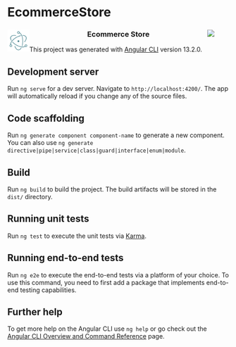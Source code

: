 # EcommerceStore


<div align="center">
    <img src="https://media.giphy.com/media/tPjlmJzj9Z99vwF5dV/giphy.gif" width="50" align="right"/> 
    <img src="https://github.com/devicons/devicon/blob/master/icons/electron/electron-original.svg" width="50" align="left"/>
    <h3>Ecommerce Store</h3> 
</div>

This project was generated with [Angular CLI](https://github.com/angular/angular-cli) version 13.2.0.

## Development server

Run `ng serve` for a dev server. Navigate to `http://localhost:4200/`. The app will automatically reload if you change any of the source files.

## Code scaffolding

Run `ng generate component component-name` to generate a new component. You can also use `ng generate directive|pipe|service|class|guard|interface|enum|module`.

## Build

Run `ng build` to build the project. The build artifacts will be stored in the `dist/` directory.

## Running unit tests

Run `ng test` to execute the unit tests via [Karma](https://karma-runner.github.io).

## Running end-to-end tests

Run `ng e2e` to execute the end-to-end tests via a platform of your choice. To use this command, you need to first add a package that implements end-to-end testing capabilities.

## Further help

To get more help on the Angular CLI use `ng help` or go check out the [Angular CLI Overview and Command Reference](https://angular.io/cli) page.
